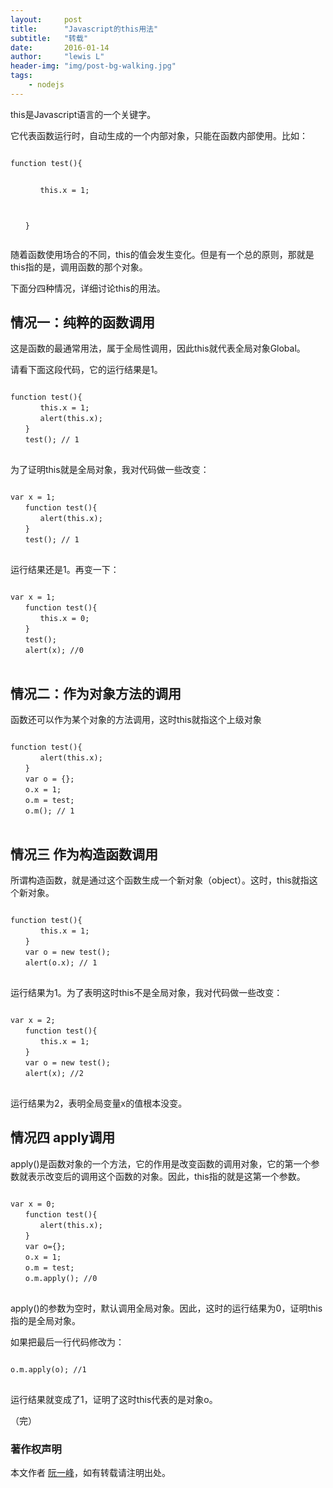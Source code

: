 ```yaml
---
layout:     post
title:      "Javascript的this用法"
subtitle:   "转载"
date:       2016-01-14
author:     "lewis L"
header-img: "img/post-bg-walking.jpg"
tags:
    - nodejs
---
```

<p>
this是Javascript语言的一个关键字。
</p>
<p>它代表函数运行时，自动生成的一个内部对象，只能在函数内部使用。比如：</p>
<pre>
<code>
function test(){

　　　　this.x = 1;

　　}
</code>
</pre>
<p>随着函数使用场合的不同，this的值会发生变化。但是有一个总的原则，那就是this指的是，调用函数的那个对象。</p>
<p>下面分四种情况，详细讨论this的用法。</p>
<h2>
情况一：纯粹的函数调用
</h2>
<p>这是函数的最通常用法，属于全局性调用，因此this就代表全局对象Global。
</p>
<p>请看下面这段代码，它的运行结果是1。</p>
<pre>
<code>
function test(){
　　　　this.x = 1;
　　　　alert(this.x);
　　}
　　test(); // 1
</code>
</pre>
<p>为了证明this就是全局对象，我对代码做一些改变：</p>
<pre>
<code>
var x = 1;
　　function test(){
　　　　alert(this.x);
　　}
　　test(); // 1
</code>
</pre>
<p>
运行结果还是1。再变一下：
</p>
<pre>
<code>
var x = 1;
　　function test(){
　　　　this.x = 0;
　　}
　　test();
　　alert(x); //0
</code>
</pre>
<p>
<h2>
情况二：作为对象方法的调用
</h2>
</p>
函数还可以作为某个对象的方法调用，这时this就指这个上级对象
<p>
<pre>
<code>
function test(){
　　　　alert(this.x);
　　}
　　var o = {};
　　o.x = 1;
　　o.m = test;
　　o.m(); // 1
</code>
</pre>
<h2>
情况三 作为构造函数调用
</h2>
<p>所谓构造函数，就是通过这个函数生成一个新对象（object）。这时，this就指这个新对象。
</p>
<pre>
<code>
function test(){
　　　　this.x = 1;
　　}
　　var o = new test();
　　alert(o.x); // 1
</code>
</pre>
<p>
运行结果为1。为了表明这时this不是全局对象，我对代码做一些改变：
</p>
<pre>
<code>
var x = 2;
　　function test(){
　　　　this.x = 1;
　　}
　　var o = new test();
　　alert(x); //2
</code>
</pre>
<p>运行结果为2，表明全局变量x的值根本没变。
</p>
<h2>
情况四 apply调用
</h2>
<p>apply()是函数对象的一个方法，它的作用是改变函数的调用对象，它的第一个参数就表示改变后的调用这个函数的对象。因此，this指的就是这第一个参数。
</p>
<pre>
<code>
var x = 0;
　　function test(){
　　　　alert(this.x);
　　}
　　var o={};
　　o.x = 1;
　　o.m = test;
　　o.m.apply(); //0
</code>
</pre>
<p>apply()的参数为空时，默认调用全局对象。因此，这时的运行结果为0，证明this指的是全局对象。
</p>
<p>如果把最后一行代码修改为：</p>
<pre>
<code>
o.m.apply(o); //1
</code>
</pre>
<p>运行结果就变成了1，证明了这时this代表的是对象o。</p>
<p>（完）</p>

### 著作权声明

本文作者 [阮一峰](http://www.ruanyifeng.com/home.html)，如有转载请注明出处。